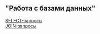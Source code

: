## "Работа с базами данных"
[SELECT-запросы](https://docs.google.com/spreadsheets/d/1LI7i_me-fd4l0Y0Pm7Bv8M3M2yKy5VqOlBD-WXaRJ6Q/edit?gid=0#gid=0)   
[JOIN-запросы](https://docs.google.com/spreadsheets/d/1WOyd723ZLCw0Jj50kdTkshtkptMVrtAGQTFSv2le1Nw/edit?gid=0#gid=0)
